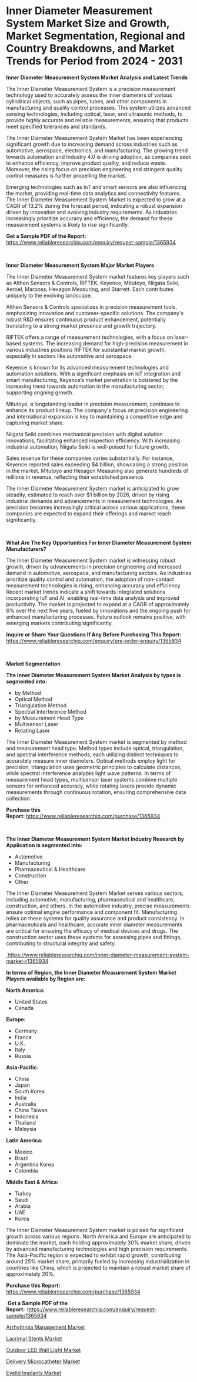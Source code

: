 <p><h1>Inner Diameter Measurement System Market Size and Growth, Market Segmentation, Regional and Country Breakdowns, and Market Trends for Period from 2024 -  2031</h1></p><p><strong>Inner Diameter Measurement System Market Analysis and Latest Trends</strong></p>
<p><p>The Inner Diameter Measurement System is a precision measurement technology used to accurately assess the inner diameters of various cylindrical objects, such as pipes, tubes, and other components in manufacturing and quality control processes. This system utilizes advanced sensing technologies, including optical, laser, and ultrasonic methods, to provide highly accurate and reliable measurements, ensuring that products meet specified tolerances and standards.</p><p>The Inner Diameter Measurement System Market has been experiencing significant growth due to increasing demand across industries such as automotive, aerospace, electronics, and manufacturing. The growing trend towards automation and Industry 4.0 is driving adoption, as companies seek to enhance efficiency, improve product quality, and reduce waste. Moreover, the rising focus on precision engineering and stringent quality control measures is further propelling the market.</p><p>Emerging technologies such as IoT and smart sensors are also influencing the market, providing real-time data analytics and connectivity features. The Inner Diameter Measurement System Market is expected to grow at a CAGR of 13.2% during the forecast period, indicating a robust expansion driven by innovation and evolving industry requirements. As industries increasingly prioritize accuracy and efficiency, the demand for these measurement systems is likely to rise significantly.</p></p>
<p><strong>Get a Sample PDF of the Report:&nbsp;</strong> <a href="https://www.reliableresearchiq.com/enquiry/request-sample/1365934?utm_campaign=1137&utm_medium=2&utm_source=Github&utm_content=ia&utm_term=05112024&utm_id=inner-diameter-measurement-system">https://www.reliableresearchiq.com/enquiry/request-sample/1365934</a></p>
<p>&nbsp;</p>
<p><strong>Inner Diameter Measurement System Major Market Players</strong></p>
<p><p>The Inner Diameter Measurement System market features key players such as Althen Sensors & Controls, RIFTEK, Keyence, Mitutoyo, Niigata Seiki, Aeroel, Marposs, Hexagon Measuring, and Starrett. Each contributes uniquely to the evolving landscape.</p><p>Althen Sensors & Controls specializes in precision measurement tools, emphasizing innovation and customer-specific solutions. The company's robust R&D ensures continuous product enhancement, potentially translating to a strong market presence and growth trajectory.</p><p>RIFTEK offers a range of measurement technologies, with a focus on laser-based systems. The increasing demand for high-precision measurement in various industries positions RIFTEK for substantial market growth, especially in sectors like automotive and aerospace.</p><p>Keyence is known for its advanced measurement technologies and automation solutions. With a significant emphasis on IoT integration and smart manufacturing, Keyence’s market penetration is bolstered by the increasing trend towards automation in the manufacturing sector, supporting ongoing growth.</p><p>Mitutoyo, a longstanding leader in precision measurement, continues to enhance its product lineup. The company's focus on precision engineering and international expansion is key to maintaining a competitive edge and capturing market share.</p><p>Niigata Seiki combines mechanical precision with digital solution innovations, facilitating enhanced inspection efficiency. With increasing industrial automation, Niigata Seiki is well-poised for future growth.</p><p>Sales revenue for these companies varies substantially. For instance, Keyence reported sales exceeding $4 billion, showcasing a strong position in the market. Mitutoyo and Hexagon Measuring also generate hundreds of millions in revenue, reflecting their established presence.</p><p>The Inner Diameter Measurement System market is anticipated to grow steadily, estimated to reach over $1 billion by 2026, driven by rising industrial demands and advancements in measurement technologies. As precision becomes increasingly critical across various applications, these companies are expected to expand their offerings and market reach significantly.</p></p>
<p>&nbsp;</p>
<p><strong>What Are The Key Opportunities For Inner Diameter Measurement System Manufacturers?</strong></p>
<p><p>The Inner Diameter Measurement System market is witnessing robust growth, driven by advancements in precision engineering and increased demand in automotive, aerospace, and manufacturing sectors. As industries prioritize quality control and automation, the adoption of non-contact measurement technologies is rising, enhancing accuracy and efficiency. Recent market trends indicate a shift towards integrated solutions incorporating IoT and AI, enabling real-time data analysis and improved productivity. The market is projected to expand at a CAGR of approximately 6% over the next five years, fueled by innovations and the ongoing push for enhanced manufacturing processes. Future outlook remains positive, with emerging markets contributing significantly.</p></p>
<p><strong>Inquire or Share Your Questions If Any Before Purchasing This Report:</strong> <a href="https://www.reliableresearchiq.com/enquiry/pre-order-enquiry/1365934?utm_campaign=1137&utm_medium=2&utm_source=Github&utm_content=ia&utm_term=05112024&utm_id=inner-diameter-measurement-system">https://www.reliableresearchiq.com/enquiry/pre-order-enquiry/1365934</a></p>
<p>&nbsp;</p>
<p><strong>Market Segmentation</strong></p>
<p><strong>The Inner Diameter Measurement System Market Analysis by types is segmented into:</strong></p>
<p><ul><li>by Method</li><li>Optical Method</li><li>Triangulation Method</li><li>Spectral Interference Method</li><li>by Measurement Head Type</li><li>Multisensor Laser</li><li>Rotating Laser</li></ul></p>
<p><p>The Inner Diameter Measurement System market is segmented by method and measurement head type. Method types include optical, triangulation, and spectral interference methods, each utilizing distinct techniques to accurately measure inner diameters. Optical methods employ light for precision, triangulation uses geometric principles to calculate distances, while spectral interference analyzes light wave patterns. In terms of measurement head types, multisensor laser systems combine multiple sensors for enhanced accuracy, while rotating lasers provide dynamic measurements through continuous rotation, ensuring comprehensive data collection.</p></p>
<p><strong>Purchase this Report:&nbsp;</strong><a href="https://www.reliableresearchiq.com/purchase/1365934?utm_campaign=1137&utm_medium=2&utm_source=Github&utm_content=ia&utm_term=05112024&utm_id=inner-diameter-measurement-system">https://www.reliableresearchiq.com/purchase/1365934</a></p>
<p>&nbsp;</p>
<p><strong>The Inner Diameter Measurement System Market Industry Research by Application is segmented into:</strong></p>
<p><ul><li>Automotive</li><li>Manufacturing</li><li>Pharmaceutical & Healthcare</li><li>Construction</li><li>Other</li></ul></p>
<p><p>The Inner Diameter Measurement System Market serves various sectors, including automotive, manufacturing, pharmaceutical and healthcare, construction, and others. In the automotive industry, precise measurements ensure optimal engine performance and component fit. Manufacturing relies on these systems for quality assurance and product consistency. In pharmaceuticals and healthcare, accurate inner diameter measurements are critical for ensuring the efficacy of medical devices and drugs. The construction sector uses these systems for assessing pipes and fittings, contributing to structural integrity and safety.</p></p>
<p><a href="https://www.reliableresearchiq.com/inner-diameter-measurement-system-market-r1365934?utm_campaign=1137&utm_medium=2&utm_source=Github&utm_content=ia&utm_term=05112024&utm_id=inner-diameter-measurement-system">&nbsp;https://www.reliableresearchiq.com/inner-diameter-measurement-system-market-r1365934</a></p>
<p><strong>In terms of Region, the Inner Diameter Measurement System Market Players available by Region are:</strong></p>
<p>
    <p> <strong> North America: </strong>
        <ul>
            <li>United States</li>
            <li>Canada</li>
        </ul>
        </p> 
    <p> <strong> Europe: </strong>
        <ul>
            <li>Germany</li>
            <li>France</li>
            <li>U.K.</li>
            <li>Italy</li>
            <li>Russia</li>
        </ul>
        </p> 
    <p> <strong> Asia-Pacific: </strong>
        <ul>
            <li>China</li>
            <li>Japan</li>
            <li>South Korea</li>
            <li>India</li>
            <li>Australia</li>
            <li>China Taiwan</li>
            <li>Indonesia</li>
            <li>Thailand</li>
            <li>Malaysia</li>
        </ul>
        </p> 
    <p> <strong> Latin America: </strong>
        <ul>
            <li>Mexico</li>
            <li>Brazil</li>
            <li>Argentina Korea</li>
            <li>Colombia</li>
        </ul>
        </p> 
    <p> <strong> Middle East & Africa: </strong>
        <ul>
            <li>Turkey</li>
            <li>Saudi</li>
            <li>Arabia</li>
            <li>UAE</li>
            <li>Korea</li>
        </ul>
    </p>
    </p>
<p><p>The Inner Diameter Measurement System market is poised for significant growth across various regions. North America and Europe are anticipated to dominate the market, each holding approximately 30% market share, driven by advanced manufacturing technologies and high precision requirements. The Asia-Pacific region is expected to exhibit rapid growth, contributing around 25% market share, primarily fueled by increasing industrialization in countries like China, which is projected to maintain a robust market share of approximately 20%.</p></p>
<p><strong>Purchase this Report: </strong><a href="https://www.reliableresearchiq.com/purchase/1365934?utm_campaign=1137&utm_medium=2&utm_source=Github&utm_content=ia&utm_term=05112024&utm_id=inner-diameter-measurement-system">https://www.reliableresearchiq.com/purchase/1365934</a></p>
<p>&nbsp;<strong>Get a Sample PDF of the Report:&nbsp;&nbsp;</strong><a href="https://www.reliableresearchiq.com/enquiry/request-sample/1365934?utm_campaign=1137&utm_medium=2&utm_source=Github&utm_content=ia&utm_term=05112024&utm_id=inner-diameter-measurement-system">https://www.reliableresearchiq.com/enquiry/request-sample/1365934</a></p>
<p><strong></strong></p>
<p><p><a href="https://issuu.com/reportprime-2/docs/arrhythmia-management-market-size-2_1e3cd59da48453?utm_campaign=1137&utm_medium=2&utm_source=Github&utm_content=ia&utm_term=05112024&utm_id=inner-diameter-measurement-system">Arrhythmia Management Market</a></p><p><a href="https://issuu.com/reportprime-2/docs/lacrimal-stents-market-size-2030.pp_cbbace85435949?utm_campaign=1137&utm_medium=2&utm_source=Github&utm_content=ia&utm_term=05112024&utm_id=inner-diameter-measurement-system">Lacrimal Stents Market</a></p><p><a href="https://github.com/kyleetroxilbu/Market-Research-Report-List-1/blob/main/outdoor-led-wall-light-market.md?utm_campaign=1137&utm_medium=2&utm_source=Github&utm_content=ia&utm_term=05112024&utm_id=inner-diameter-measurement-system">Outdoor LED Wall Light Market</a></p><p><a href="https://github.com/whitbyuhringenn/Market-Research-Report-List-1/blob/main/delivery-microcatheter-market.md?utm_campaign=1137&utm_medium=2&utm_source=Github&utm_content=ia&utm_term=05112024&utm_id=inner-diameter-measurement-system">Delivery Microcatheter Market</a></p><p><a href="https://issuu.com/reportprime-2/docs/eyelid-implants-market-size-2030.pp_bc01bda1868ca6?utm_campaign=1137&utm_medium=2&utm_source=Github&utm_content=ia&utm_term=05112024&utm_id=inner-diameter-measurement-system">Eyelid Implants Market</a></p></p>